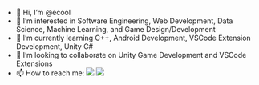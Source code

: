 - 👋 Hi, I’m @ecool
- 👀 I’m interested in Software Engineering, Web Development, Data Science, Machine Learning, and Game Design/Development
- 🌱 I’m currently learning C++, Android Development, VSCode Extension Development, Unity C#
- 💞️ I’m looking to collaborate on Unity Game Development and VSCode Extensions
- 📫 How to reach me: <img src="https://img.shields.io/badge/discord-%40coolazura%239553-blue" /> <img src="https://img.shields.io/badge/VSCode%20Dev%20Community%20Slack-@ecool-blue" />

<!---
ecool/ecool is a ✨ special ✨ repository because its `README.md` (this file) appears on your GitHub profile.
You can click the Preview link to take a look at your changes.
--->
